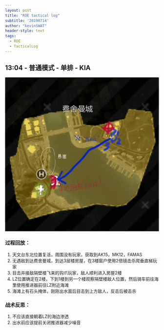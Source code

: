 ```yaml
---
layout: post
title: "ROE tactical log"
subtitle: '20190714'
author: "kevinSWAT"
header-style: text
tags:
  - ROE
  - TacticalLog
---
```


## 13:04 - 普通模式 - 单排 - KIA
![](/img/in-post/20190712130342_1.jpg)

### 过程回放：
1. 天文台东北位置复活，周围没有玩家，获取到AK15，MK12，FAMAS
2. 无遇敌到达费舍曼城，到达3层楼房屋，在3楼窗户使用2倍镜击杀爬垂直梯玩家
3. 目击并接敌隔壁楼飞来的钩爪玩家，敌人顺利进入房屋2楼
4. LZ位置确定在2楼，下到1楼到另一个楼观察隔壁楼敌人位置，然后骑车前往海里使用推进器前往LZ附近海滩
5. 海滩上有石头掩体，刚刚出水面后目击到上方敌人，反击后被击杀

### 战术反思：
1. 不应该直接朝着LZ的海边渗透
2. 出水前应该提前关闭推进器减少噪音